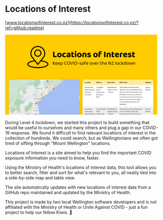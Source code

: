 # Locations of Interest

[www.locationsofinterest.co.nz](https://locationsofinterest.co.nz/?ref=github.readme)

<img src="./src/assets/loi-preview.png" alt="Locations of Interest" width="500"/>

During Level 4 lockdown, we started this project to build something that would be useful to ourselves and many others and plug a gap in our COVID-19 response. We found it difficult to find relevant locations of interest in the collection of hundreds. We could search, but as Wellingtonians we often got tired of sifting through "Mount Wellington" locations.

Locations of Interest is a site aimed to help you find the important COVID exposure information you need to know, faster.

Using the Ministry of Health's locations of interest data, this tool allows you to better search, filter and sort for what's relevant to you, all neatly tied into a side-by-side map and table view.

The site automatically updates with new locations of interest data from a GitHub repo maintained and updated by the Ministry of Health.

This project is made by two local Wellington software developers and is not affiliated with the Ministry of Health or Unite Against COVID - just a fun project to help our fellow Kiwis. 💛
